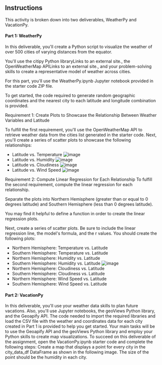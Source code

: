 ## Instructions
This activity is broken down into two deliverables, WeatherPy and VacationPy.

#### Part 1: WeatherPy
In this deliverable, you'll create a Python script to visualize the weather of over 500 cities of varying distances from the equator. 

You'll use the citipy Python libraryLinks to an external site., the OpenWeatherMap APILinks to an external site., and your problem-solving skills to create a representative model of weather across cities.

For this part, you'll use the WeatherPy.ipynb Jupyter notebook provided in the starter code ZIP file. 

To get started, the code required to generate random geographic coordinates and the nearest city to each latitude and longitude combination is provided.

Requirement 1: Create Plots to Showcase the Relationship Between Weather Variables and Latitude

To fulfill the first requirement, you'll use the OpenWeatherMap API to retrieve weather data from the cities list generated in the starter code. Next, you'll create a series of scatter plots to showcase the following relationships:
- Latitude vs. Temperature
![image](https://user-images.githubusercontent.com/62813833/227219774-0673961f-9011-4348-bf40-80f9dd4e808e.png)
- Latitude vs. Humidity
![image](https://user-images.githubusercontent.com/62813833/227219856-2818d13d-6267-496a-aff6-5f6567aab314.png)
- Latitude vs. Cloudiness
![image](https://user-images.githubusercontent.com/62813833/227219960-42f82ed6-f687-46f1-a344-bb089b326f7c.png)
- Latitude vs. Wind Speed
![image](https://user-images.githubusercontent.com/62813833/227220029-62ba9495-605b-4fe9-9a44-6ffb54688340.png)

Requirement 2: Compute Linear Regression for Each Relationship
To fulfill the second requirement, compute the linear regression for each relationship. 

Separate the plots into Northern Hemisphere (greater than or equal to 0 degrees latitude) and Southern Hemisphere (less than 0 degrees latitude).

You may find it helpful to define a function in order to create the linear regression plots.

Next, create a series of scatter plots. Be sure to include the linear regression line, the model's formula, and the r values.
You should create the following plots:
- Northern Hemisphere: Temperature vs. Latitude
- Southern Hemisphere: Temperature vs. Latitude
- Northern Hemisphere: Humidity vs. Latitude
- Southern Hemisphere: Humidity vs. Latitude
![image](https://user-images.githubusercontent.com/62813833/227221259-98d30616-f133-4c96-a319-f972e64a06e0.png)
- Northern Hemisphere: Cloudiness vs. Latitude
- Southern Hemisphere: Cloudiness vs. Latitude
- Northern Hemisphere: Wind Speed vs. Latitude
- Southern Hemisphere: Wind Speed vs. Latitude

#### Part 2: VacationPy
In this deliverable, you'll use your weather data skills to plan future vacations. Also, you'll use Jupyter notebooks, the geoViews Python library, and the Geoapify API.
The code needed to import the required libraries and load the CSV file with the weather and coordinates data for each city created in Part 1 is provided to help you get started.
Your main tasks will be to use the Geoapify API and the geoViews Python library and employ your Python skills to create map visualizations.
To succeed on this deliverable of the assignment, open the VacationPy.ipynb starter code and complete the following steps:
Create a map that displays a point for every city in the city_data_df DataFrame as shown in the following image. The size of the point should be the humidity in each city.


